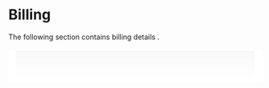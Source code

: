 # Billing
  
The following section contains billing details .  
   
![](../assets/6007AE5651F841F09AE3740C21120946.png)   
![]()   
![]()  
![]()   
![]()   
![]()   
![]()   
![]()   
![]()   
![]()   
![]()   
![]()   
![]()   
![]()   
![]()
